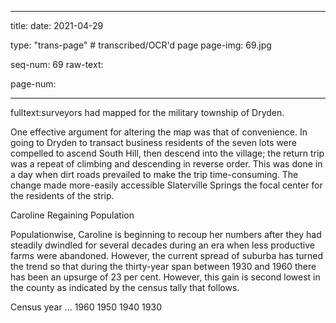 
---

title: 
date: 2021-04-29

type: "trans-page" # transcribed/OCR'd page
page-img: 69.jpg

seq-num: 69
raw-text:

page-num:

---

fulltext:surveyors had mapped for the military township of Dryden.

One effective argument for altering the map was that of convenience. In going to Dryden to transact business residents of the seven lots were compelled to ascend South Hill, then descend into the village; the return trip was a repeat of climbing and descending in reverse order. This was done in a day when dirt roads prevailed to make the trip time-consuming. The change made more-easily accessible Slaterville Springs the focal center for the residents of the strip.

Caroline Regaining Population

Populationwise, Caroline is beginning to recoup her numbers after they had steadily dwindled for several decades during an era when less productive farms were abandoned. However, the current spread of suburba has turned the trend so that during the thirty-year span between 1930 and 1960 there has been an upsurge of 23 per cent. However, this gain is second lowest in the county as indicated by the census tally that follows.

<BREAK>

<BREAK>

<BREAK>

<BREAK>

<BREAK>

<BREAK>

<BREAK>

Census year ... 1960 1950 1940 1930  
